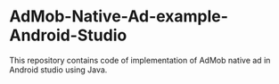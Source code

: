 # AdMob-Native-Ad-example-Android-Studio

This repository contains code of implementation of AdMob native ad in Android studio using Java.
